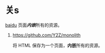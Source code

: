 
# 关s

[baidu](https://baidu.)
页面***内嵌***所有的资源。

1. https://github.com/Y2Z/monolith

    将 HTML 保存为一个页面，**内嵌**所有的资源。
